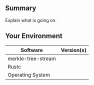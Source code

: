 ## Summary
Explain what is going on.

## Your Environment
| Software         | Version(s) |
| ---------------- | ---------- |
| merkle-tree-stream      |
| Rustc            |
| Operating System |
